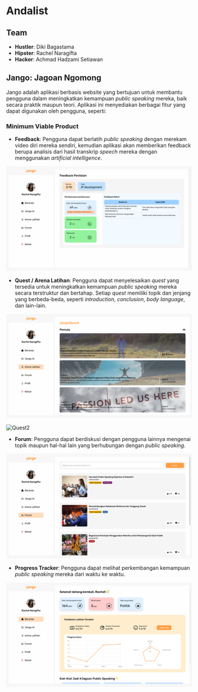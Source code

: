 # Andalist

## Team

- **Hustler**: Diki Bagastama
- **Hipster**: Rachel Naragifta
- **Hacker**: Achmad Hadzami Setiawan

## Jango: Jagoan Ngomong

Jango adalah aplikasi berbasis website yang bertujuan untuk membantu pengguna dalam meningkatkan kemampuan _public speaking_ mereka, baik secara praktik maupun teori. Aplikasi ini menyediakan berbagai fitur yang dapat digunakan oleh pengguna, seperti:

### Minimum Viable Product

- **Feedback**: Pengguna dapat berlatih _public speaking_ dengan merekam video diri mereka sendiri, kemudian aplikasi akan memberikan feedback berupa analisis dari hasil transkrip _speech_ mereka dengan menggunakan _artificial intelligence_.

![Feedback](github/jangoai.png)

- **Quest / Arena Latihan**: Pengguna dapat menyelesaikan _quest_ yang tersedia untuk meningkatkan kemampuan _public speaking_ mereka secara terstruktur dan bertahap. Setiap _quest_ memiliki topik dan jenjang yang berbeda-beda, seperti _introduction_, _conclusion_, _body language_, dan lain-lain.

![Quest1](github/quest.png)

![Quest2](github/quest3.png)

- **Forum**: Pengguna dapat berdiskusi dengan pengguna lainnya mengenai topik maupun hal-hal lain yang berhubungan dengan _public speaking_.

![Forum](github/forum.png)

- **Progress Tracker**: Pengguna dapat melihat perkembangan kemampuan _public speaking_ mereka dari waktu ke waktu.

![Progress](github/dashboard.png)
